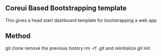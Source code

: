 ## Coreui Based Bootstrapping template

This gives a head start dashboard template for bootstrapping a web app

## Method

git clone 
remove the previous history 
rm -rf .git
and reinitialize 
git init

